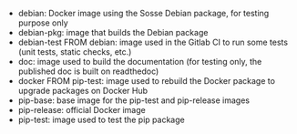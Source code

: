 - debian: Docker image using the Sosse Debian package, for testing purpose only
- debian-pkg: image that builds the Debian package
- debian-test FROM debian: image used in the Gitlab CI to run some tests (unit tests, static checks, etc.)
- doc: image used to build the documentation (for testing only, the published doc is built on readthedoc)
- docker FROM pip-test: image used to rebuild the Docker package to upgrade packages on Docker Hub
- pip-base: base image for the pip-test and pip-release images
- pip-release: official Docker image
- pip-test: image used to test the pip package
